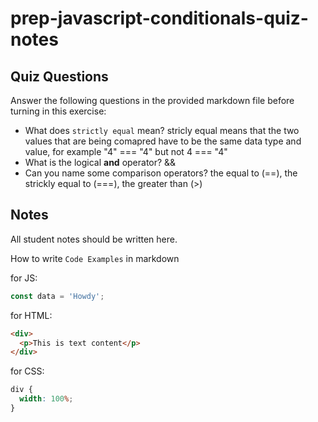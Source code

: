 # prep-javascript-conditionals-quiz-notes

## Quiz Questions

Answer the following questions in the provided markdown file before turning in this exercise:

- What does `strictly equal` mean?
  stricly equal means that the two values that are being comapred have to be the same data type and value, for example "4" === "4" but not 4 === "4"
- What is the logical **and** operator?
  &&
- Can you name some comparison operators?
  the equal to (==), the strickly equal to (===), the greater than (>)

## Notes

All student notes should be written here.

How to write `Code Examples` in markdown

for JS:

```javascript
const data = 'Howdy';
```

for HTML:

```html
<div>
  <p>This is text content</p>
</div>
```

for CSS:

```css
div {
  width: 100%;
}
```

